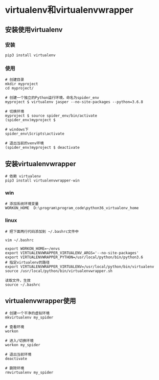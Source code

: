# virtualenv和virtualenvwrapper

## 安装使用virtualenv

### 安装

```shell
pip3 install virtualenv
```

### 使用

```shell
# 创建目录
mkdir myproject
cd myproject/

# 创建一个独立的Python运行环境，命名为spider_env
myproject $ virtualenv jasper --no-site-packages --python=3.6.8

# 切换环境
myproject $ source spider_env/bin/activate
(spider_env)myproject $

# windows下
spider_env\Scripts\activate

# 退出当前的venv环境
(spider_env)myproject $ deactivate
```

## 安装virtualenvwrapper

```shell
# 依赖 virtualenv
pip3 install virtualenvwrapper-win
```

### win

```shell
# 添加系统环境变量
WORKON_HOME  D:\program\program_code\python36_virtualenv_home
```

### linux

```shell
# 把下面两行代码添加到 ~/.bashrc文件中

vim ~/.bashrc

export WORKON_HOME=~/envs
export VIRTUALENVWRAPPER_VIRTUALENV_ARGS='--no-site-packages'
export VIRTUALENVWRAPPER_PYTHON=/usr/local/python/bin/python3.6
# 指定virtualenv的路径
export VIRTUALENVWRAPPER_VIRTUALENV=/usr/local/python/bin/virtualenv
source /usr/local/python/bin/virtualenvwrapper.sh

读取文件，生效
source ~/.bashrc
```

## virtualenvwrapper使用

```shell
# 创建一个干净的虚拟环境
mkvirtualenv my_spider

# 查看环境
workon

# 进入/切换环境
workon my_spider

# 退出当前环境
deactivate

# 删除环境
rmvirtualenv my_spider
```
